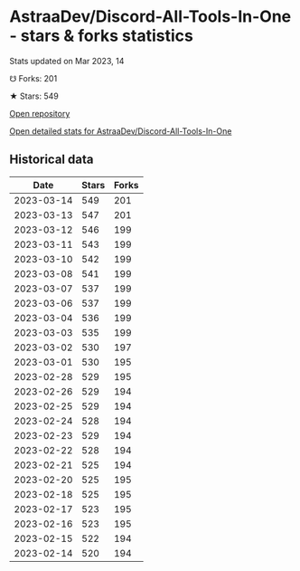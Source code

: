 # AstraaDev/Discord-All-Tools-In-One - stars & forks statistics

Stats updated on Mar 2023, 14

☋ Forks: 201

★ Stars: 549

[Open repository](https://github.com/AstraaDev/Discord-All-Tools-In-One)

[Open detailed stats for AstraaDev/Discord-All-Tools-In-One](https://reviewgithub.com/rep/AstraaDev/Discord-All-Tools-In-One)

## Historical data
| Date | Stars | Forks |
|------|-------|-------|
| 2023-03-14 | 549 | 201 | 
| 2023-03-13 | 547 | 201 | 
| 2023-03-12 | 546 | 199 | 
| 2023-03-11 | 543 | 199 | 
| 2023-03-10 | 542 | 199 | 
| 2023-03-08 | 541 | 199 | 
| 2023-03-07 | 537 | 199 | 
| 2023-03-06 | 537 | 199 | 
| 2023-03-04 | 536 | 199 | 
| 2023-03-03 | 535 | 199 | 
| 2023-03-02 | 530 | 197 | 
| 2023-03-01 | 530 | 195 | 
| 2023-02-28 | 529 | 195 | 
| 2023-02-26 | 529 | 194 | 
| 2023-02-25 | 529 | 194 | 
| 2023-02-24 | 528 | 194 | 
| 2023-02-23 | 529 | 194 | 
| 2023-02-22 | 528 | 194 | 
| 2023-02-21 | 525 | 194 | 
| 2023-02-20 | 525 | 195 | 
| 2023-02-18 | 525 | 195 | 
| 2023-02-17 | 523 | 195 | 
| 2023-02-16 | 523 | 195 | 
| 2023-02-15 | 522 | 194 | 
| 2023-02-14 | 520 | 194 | 

